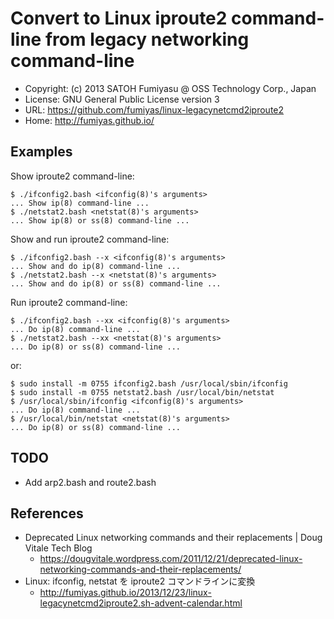 Convert to Linux iproute2 command-line from legacy networking command-line
======================================================================

  * Copyright: (c) 2013 SATOH Fumiyasu @ OSS Technology Corp., Japan
  * License: GNU General Public License version 3
  * URL: <https://github.com/fumiyas/linux-legacynetcmd2iproute2>
  * Home: <http://fumiyas.github.io/>

Examples
----------------------------------------------------------------------

Show iproute2 command-line:

    $ ./ifconfig2.bash <ifconfig(8)'s arguments>
    ... Show ip(8) command-line ...
    $ ./netstat2.bash <netstat(8)'s arguments>
    ... Show ip(8) or ss(8) command-line ...

Show and run iproute2 command-line:

    $ ./ifconfig2.bash --x <ifconfig(8)'s arguments>
    ... Show and do ip(8) command-line ...
    $ ./netstat2.bash --x <netstat(8)'s arguments>
    ... Show and do ip(8) or ss(8) command-line ...

Run iproute2 command-line:

    $ ./ifconfig2.bash --xx <ifconfig(8)'s arguments>
    ... Do ip(8) command-line ...
    $ ./netstat2.bash --xx <netstat(8)'s arguments>
    ... Do ip(8) or ss(8) command-line ...

or:

    $ sudo install -m 0755 ifconfig2.bash /usr/local/sbin/ifconfig
    $ sudo install -m 0755 netstat2.bash /usr/local/bin/netstat
    $ /usr/local/sbin/ifconfig <ifconfig(8)'s arguments>
    ... Do ip(8) command-line ...
    $ /usr/local/bin/netstat <netstat(8)'s arguments>
    ... Do ip(8) or ss(8) command-line ...

TODO
----------------------------------------------------------------------

  * Add arp2.bash and route2.bash

References
----------------------------------------------------------------------

  * Deprecated Linux networking commands and their replacements | Doug Vitale Tech Blog
    * https://dougvitale.wordpress.com/2011/12/21/deprecated-linux-networking-commands-and-their-replacements/
  * Linux: ifconfig, netstat を iproute2 コマンドラインに変換
    * http://fumiyas.github.io/2013/12/23/linux-legacynetcmd2iproute2.sh-advent-calendar.html

